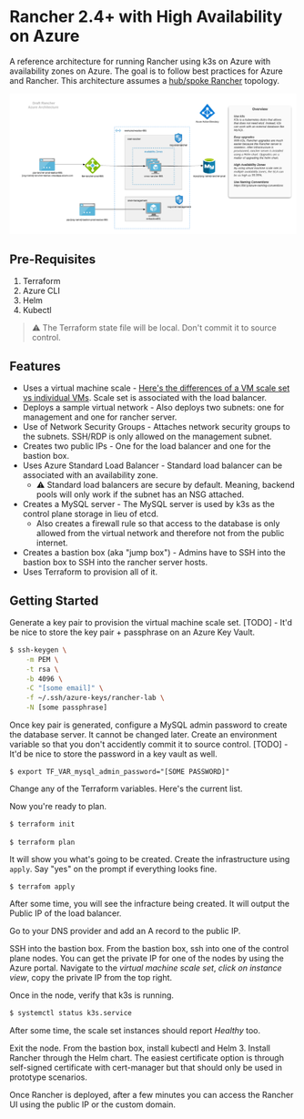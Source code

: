 # Rancher 2.4+ with High Availability on Azure
A reference architecture for running Rancher using k3s on Azure with availability zones on Azure.
The goal is to follow best practices for Azure and Rancher. This architecture assumes a [hub/spoke Rancher](https://rancher.com/docs/rancher/v2.x/en/best-practices/deployment-strategies/) topology.

![Diagram of Rancher using a HA set-up on Azure](docs/rancher_ha_azure.png)

## Pre-Requisites
1. Terraform
2. Azure CLI
3. Helm
4. Kubectl

> :warning: The Terraform state file will be local. Don't commit it to source control.

## Features

- Uses a virtual machine scale - [Here's the differences of a VM scale set vs individual VMs](https://docs.microsoft.com/en-us/azure/virtual-machine-scale-sets/overview#differences-between-virtual-machines-and-scale-sets). Scale set is associated with the load balancer.
- Deploys a sample virtual network - Also deploys two subnets: one for management and one for rancher server.
- Use of Network Security Groups - Attaches network security groups to the subnets. SSH/RDP is only allowed on the management subnet.
- Creates two public IPs - One for the load balancer and one for the bastion box.
- Uses Azure Standard Load Balancer - Standard load balancer can be associated with an availability zone. 
  - :warning: Standard load balancers are secure by default. Meaning, backend pools will only work if the subnet has an NSG attached.
- Creates a MySQL server - The MySQL server is used by k3s as the control plane storage in lieu of etcd. 
  - Also creates a firewall rule so that access to the database is only allowed from the virtual network and therefore not from the public internet.
- Creates a bastion box (aka "jump box") - Admins have to SSH into the bastion box to SSH into the rancher server hosts.
- Uses Terraform to provision all of it.

## Getting Started

Generate a key pair to provision the virtual machine scale set. 
[TODO] - It'd be nice to store the key pair + passphrase on an Azure Key Vault. 

```bash
$ ssh-keygen \
    -m PEM \
    -t rsa \
    -b 4096 \
    -C "[some email]" \
    -f ~/.ssh/azure-keys/rancher-lab \
    -N [some passphrase]

```

Once key pair is generated, configure a MySQL admin password to create the database server. It cannot be changed later. Create an environment variable so that you don't accidently commit it to source control.
[TODO] - It'd be nice to store the password in a key vault as well.

```
$ export TF_VAR_mysql_admin_password="[SOME PASSWORD]"
```

Change any of the Terraform variables. Here's the current list. 

Now you're ready to plan.
```
$ terraform init

$ terraform plan

```
It will show you what's going to be created. Create the infrastructure using `apply`. Say "yes" on the prompt if everything looks fine.

```
$ terrafom apply
```

After some time, you will see the infracture being created. It will output the Public IP of the load balancer.

Go to your DNS provider and add an A record to the public IP.

SSH into the bastion box. From the bastion box, ssh into one of the control plane nodes. You can get the private IP for one of the nodes by using the Azure portal. Navigate to the _virtual machine scale set_, _click on instance view_, copy the private IP from the top right.

Once in the node, verify that k3s is running. 

``` bash
$ systemctl status k3s.service
```

After some time, the scale set instances should report _Healthy_ too. 

Exit the node. 
From the bastion box, install kubectl and Helm 3. Install Rancher through the Helm chart. The easiest certificate option is through self-signed certificate with cert-manager but that should only be used in prototype scenarios.

Once Rancher is deployed, after a few minutes you can access the Rancher UI using the public IP or the custom domain.
